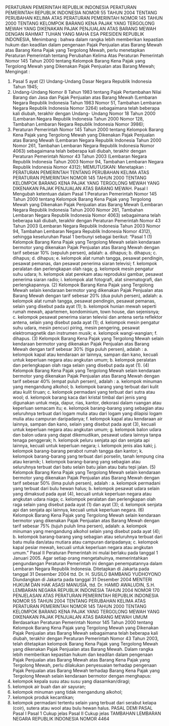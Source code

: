  PERATURAN PEMERINTAH REPUBLIK INDONESIA PERATURAN PEMERINTAH REPUBLIK INDONESIA NOMOR 55 TAHUN 2004 TENTANG PERUBAHAN KELIMA ATAS PERATURAN PEMERINTAH NOMOR 145 TAHUN 2000 TENTANG KELOMPOK BARANG KENA PAJAK YANG TERGOLONG MEWAH YANG DIKENAKAN PAJAK PENJUALAN ATAS BARANG MEWAH
DENGAN RAHMAT TUHAN YANG MAHA ESA PRESIDEN REPUBLIK INDONESIA,
Menimbang :
 bahwa dalam rangka lebih memberikan kepastian hukum dan keadilan dalam pengenaan Pajak Penjualan atas Barang Mewah atas Barang Kena Pajak yang Tergolong Mewah, perlu menetapkan Peraturan Pemerintah tentang Perubahan Kelima Atas Peraturan Pemerintah Nomor 145 Tahun 2000 tentang Kelompok Barang Kena Pajak yang Tergolong Mewah yang Dikenakan Pajak Penjualan atas Barang Mewah;
Mengingat :

1. Pasal 5 ayat (2) Undang-Undang Dasar Negara Republik Indonesia Tahun 1945;
2. Undang-Undang Nomor 8 Tahun 1983 tentang Pajak Pertambahan Nilai Barang dan Jasa dan Pajak Penjualan atas Barang Mewah (Lembaran Negara Republik Indonesia Tahun 1983 Nomor 51, Tambahan Lembaran Negara Republik Indonesia Nomor 3264) sebagaimana telah beberapa kali diubah, terakhir dengan Undang- Undang Nomor 18 Tahun 2000 (Lembaran Negara Republik Indonesia Tahun 2000 Nomor 128, Tambahan Lembaran Negara Republik Indonesia Nomor 3986);
3. Peraturan Pemerintah Nomor 145 Tahun 2000 tentang Kelompok Barang Kena Pajak yang Tergolong Mewah yang Dikenakan Pajak Penjualan atas Barang Mewah (Lembaran Negara Republik Indonesia Tahun 2000 Nomor 261, Tambahan Lembaran Negara Republik Indonesia Nomor 4063) sebagaimana telah beberapa kali diubah, terakhir dengan Peraturan Pemerintah Nomor 43 Tahun 2003 (Lembaran Negara Republik Indonesia Tahun 2003 Nomor 94, Tambahan Lembaran Negara Republik Indonesia Nomor 4312);
MEMUTUSKAN:
 Menetapkan : PERATURAN PEMERINTAH TENTANG PERUBAHAN KELIMA ATAS PERATURAN PEMERINTAH NOMOR 145 TAHUN 2000 TENTANG KELOMPOK BARANG KENA PAJAK YANG TERGOLONG MEWAH YANG DIKENAKAN PAJAK PENJUALAN ATAS BARANG MEWAH.
Pasal I
Mengubah ketentuan dalam Pasal 1 Peraturan Pemerintah Nomor 145 Tahun 2000 tentang Kelompok Barang Kena Pajak yang Tergolong Mewah yang Dikenakan Pajak Penjualan atas Barang Mewah (Lembaran Negara Republik Indonesia Tahun 2000 Nomor 261, Tambahan Lembaran Negara Republik Indonesia Nomor 4063) sebagaimana telah beberapa kali diubah, terakhir dengan Peraturan Pemerintah Nomor 43 Tahun 2003 (Lembaran Negara Republik Indonesia Tahun 2003 Nomor 94, Tambahan Lembaran Negara Republik Indonesia Nomor 4312), sehingga keseluruhan Pasal 1 berbunyi sebagai berikut: “Pasal 1 (1) Kelompok Barang Kena Pajak yang Tergolong Mewah selain kendaraan bermotor yang dikenakan Pajak Penjualan atas Barang Mewah dengan tarif sebesar 10% (sepuluh persen), adalah:
a. dihapus;
b. dihapus;
c. dihapus;
d. dihapus;
e. kelompok alat rumah tangga, pesawat pendingin, pesawat pemanas, dan pesawat penerima siaran televisi;
f. kelompok peralatan dan perlengkapan olah raga;
g. kelompok mesin pengatur suhu udara;
h. kelompok alat perekam atau reproduksi gambar, pesawat penerima siaran radio;
i. kelompok alat fotografi, alat sinematografi, dan perlengkapannya.
(2) Kelompok Barang Kena Pajak yang Tergolong Mewah selain kendaraan bermotor yang dikenakan Pajak Penjualan atas Barang Mewah dengan tarif sebesar 20% (dua puluh persen), adalah:
a. kelompok alat rumah tangga, pesawat pendingin, pesawat pemanas, selain yang disebut pada ayat (1);
b. kelompok hunian mewah seperti rumah mewah, apartemen, kondominium, town house, dan sejenisnya;
c. kelompok pesawat penerima siaran televisi dan antena serta reflektor antena, selain yang disebut pada ayat (1);
d. kelompok mesin pengatur suhu udara, mesin pencuci piring, mesin pengering, pesawat elektromagnetik dan instrumen musik;
e. kelompok wangi-wangian;
f. dihapus.
(3) Kelompok Barang Kena Pajak yang Tergolong Mewah selain kendaraan bermotor yang dikenakan Pajak Penjualan atas Barang Mewah dengan tarif sebesar 30% (tiga puluh persen), adalah :
a. kelompok kapal atau kendaraan air lainnya, sampan dan kano, kecuali untuk keperluan negara atau angkutan umum;
b. kelompok peralatan dan perlengkapan olah raga selain yang disebut pada ayat (1).
(4) Kelompok Barang Kena Pajak yang Tergolong Mewah selain kendaraan bermotor yang dikenakan Pajak Penjualan atas Barang Mewah dengan tarif sebesar 40% (empat puluh persen), adalah :
a. kelompok minuman yang mengandung alkohol;
b. kelompok barang yang terbuat dari kulit atau kulit tiruan;
c. kelompok permadani yang terbuat dari sutra atau wool;
d. kelompok barang kaca dari kristal timbal dari jenis yang digunakan untuk meja, dapur, rias, kantor, dekorasi dalam ruangan atau keperluan semacam itu;
e. kelompok barang-barang yang sebagian atau seluruhnya terbuat dari logam mulia atau dari logam yang dilapisi logam mulia atau campuran daripadanya;
f. kelompok kapal atau kendaraan air lainnya, sampan dan kano, selain yang disebut pada ayat (3), kecuali untuk keperluan negara atau angkutan umum;
g. kelompok balon udara dan balon udara yang dapat dikemudikan, pesawat udara lainnya tanpa tenaga penggerak;
h. kelompok peluru senjata api dan senjata api lainnya, kecuali untuk keperluan negara;
i. kelompok jenis alas kaki;
j. kelompok barang-barang perabot rumah tangga dan kantor;
k. kelompok barang-barang yang terbuat dari porselin, tanah lempung cina atau keramik;
l. kelompok barang-barang yang sebagian atau seluruhnya terbuat dari batu selain batu jalan atau batu tepi jalan.
(5) Kelompok Barang Kena Pajak yang Tergolong Mewah selain kendaraan bermotor yang dikenakan Pajak Penjualan atas Barang Mewah dengan tarif sebesar 50% (lima puluh persen), adalah :
a. kelompok permadani yang terbuat dari bulu hewan halus;
b. kelompok pesawat udara selain yang dimaksud pada ayat (4), kecuali untuk keperluan negara atau angkutan udara niaga;
c. kelompok peralatan dan perlengkapan olah raga selain yang disebut pada ayat (1) dan ayat (3);
d. kelompok senjata api dan senjata api lainnya, kecuali untuk keperluan negara.
(6) Kelompok Barang Kena Pajak yang Tergolong Mewah selain kendaraan bermotor yang dikenakan Pajak Penjualan atas Barang Mewah dengan tarif sebesar 75% (tujuh puluh lima persen), adalah:
a. kelompok minuman yang mengandung alkohol selain yang disebut pada ayat (4);
b. kelompok barang-barang yang sebagian atau seluruhnya terbuat dari batu mulia dan/atau mutiara atau campuran daripadanya;
c. kelompok kapal pesiar mewah, kecuali untuk keperluan negara atau angkutan umum.”
Pasal II
Peraturan Pemerintah ini mulai berlaku pada tanggal 1 Januari 2005.
Agar setiap orang mengetahuinya, memerintahkan pengundangan Peraturan Pemerintah ini dengan penempatannya dalam Lembaran Negara Republik Indonesia. Ditetapkan di Jakarta pada tanggal 31 Desember 2004 ttd. Dr. H. SUSILO BAMBANG YUDHOYONO Diundangkan di Jakarta pada tanggal 31 Desember 2004 MENTERI HUKUM DAN HAK ASASI MANUSIA, ttd. Dr. HAMID AWALUDIN, S.H. LEMBARAN NEGARA REPUBLIK INDONESIA TAHUN 2004 NOMOR 170 PENJELASAN ATAS PERATURAN PEMERINTAH REPUBLIK INDONESIA NOMOR 55 TAHUN 2004 TENTANG PERUBAHAN KELIMA ATAS PERATURAN PEMERINTAH NOMOR 145 TAHUN 2000 TENTANG KELOMPOK BARANG KENA PAJAK YANG TERGOLONG MEWAH YANG DIKENAKAN PAJAK PENJUALAN ATAS BARANG MEWAH UMUM Berdasarkan Peraturan Pemerintah Nomor 145 Tahun 2000 tentang Kelompok Barang Kena Pajak yang Tergolong Mewah yang Dikenakan Pajak Penjualan atas Barang Mewah sebagaimana telah beberapa kali diubah, terakhir dengan Peraturan Pemerintah Nomor 43 Tahun 2003, telah ditetapkan kelompok Barang Kena Pajak yang Tergolong Mewah yang dikenakan Pajak Penjualan atas Barang Mewah. Dalam rangka lebih memberikan kepastian hukum dan keadilan dalam pengenaan Pajak Penjualan atas Barang Mewah atas Barang Kena Pajak yang Tergolong Mewah, perlu dilakukan penyesuaian terhadap pengenaan Pajak Penjualan atas Barang Mewah terhadap Barang Kena Pajak yang Tergolong Mewah selain kendaraan bermotor dengan menghapus:
1. kelompok kepala susu atau susu yang diasamkan/diragi;
2. kelompok air buah dan air sayuran;
3. kelompok minuman yang tidak mengandung alkohol;
4. kelompok produk kecantikan;
5. kelompok permadani tertentu selain yang terbuat dari serabut kelapa (coir), sutera atau wool atau bulu hewan halus. PASAL DEMI PASAL
Pasal I
Pasal 1
Cukup jelas
Pasal II
Cukup jelas TAMBAHAN LEMBARAN NEGARA REPUBLIK INDONESIA NOMOR 4464